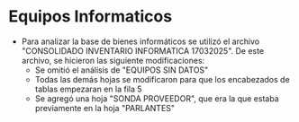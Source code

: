 # Equipos Informaticos

- Para analizar la base de bienes informáticos se utilizó el archivo "CONSOLIDADO INVENTARIO INFORMATICA 17032025". De este archivo, se hicieron las siguiente modificaciones:
  - Se omitió el análisis de "EQUIPOS SIN DATOS"
  - Todas las demás hojas se modificaron para que los encabezados de tablas empezaran en la fila 5
  - Se agregó una hoja "SONDA PROVEEDOR", que era la que estaba previamente en la hoja "PARLANTES"
